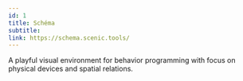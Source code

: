 ```yaml
---
id: 1
title: Schéma
subtitle:
link: https://schema.scenic.tools/
---
```


A playful visual environment for behavior programming with focus on physical devices and spatial relations.

